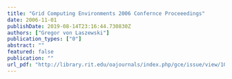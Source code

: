 ```yaml
---
title: "Grid Computing Environments 2006 Confernce Proceeedings"
date: 2006-11-01
publishDate: 2019-08-14T23:16:44.730830Z
authors: ["Gregor von Laszewski"]
publication_types: ["0"]
abstract: ""
featured: false
publication: ""
url_pdf: "http://library.rit.edu/oajournals/index.php/gce/issue/view/10/showToc"
---
```


